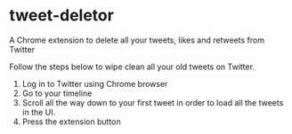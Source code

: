 # tweet-deletor
A Chrome extension to delete all your tweets, likes and retweets from Twitter

Follow the steps below to wipe clean all your old tweets on Twitter.

1. Log in to Twitter using Chrome browser
2. Go to your timeline
3. Scroll all the way down to your first tweet in order to load all the tweets in the UI.
4. Press the extension button
